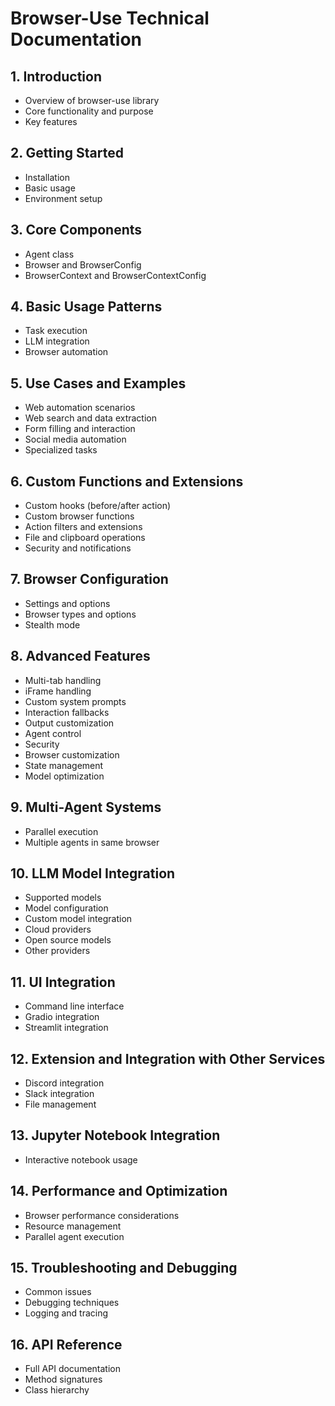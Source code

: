 # Browser-Use Technical Documentation

## 1. Introduction

- Overview of browser-use library
- Core functionality and purpose
- Key features

## 2. Getting Started

- Installation
- Basic usage
- Environment setup

## 3. Core Components

- Agent class
- Browser and BrowserConfig
- BrowserContext and BrowserContextConfig

## 4. Basic Usage Patterns

- Task execution
- LLM integration
- Browser automation

## 5. Use Cases and Examples

- Web automation scenarios
- Web search and data extraction
- Form filling and interaction
- Social media automation
- Specialized tasks

## 6. Custom Functions and Extensions

- Custom hooks (before/after action)
- Custom browser functions
- Action filters and extensions
- File and clipboard operations
- Security and notifications

## 7. Browser Configuration

- Settings and options
- Browser types and options
- Stealth mode

## 8. Advanced Features

- Multi-tab handling
- iFrame handling
- Custom system prompts
- Interaction fallbacks
- Output customization
- Agent control
- Security
- Browser customization
- State management
- Model optimization

## 9. Multi-Agent Systems

- Parallel execution
- Multiple agents in same browser

## 10. LLM Model Integration

- Supported models
- Model configuration
- Custom model integration
- Cloud providers
- Open source models
- Other providers

## 11. UI Integration

- Command line interface
- Gradio integration
- Streamlit integration

## 12. Extension and Integration with Other Services

- Discord integration
- Slack integration
- File management

## 13. Jupyter Notebook Integration

- Interactive notebook usage

## 14. Performance and Optimization

- Browser performance considerations
- Resource management
- Parallel agent execution

## 15. Troubleshooting and Debugging

- Common issues
- Debugging techniques
- Logging and tracing

## 16. API Reference

- Full API documentation
- Method signatures
- Class hierarchy

